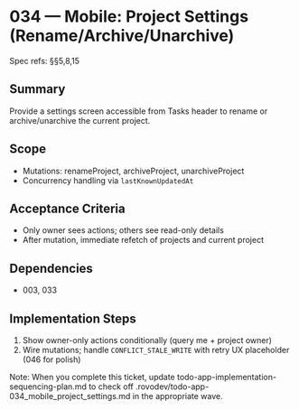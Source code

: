 # 034 — Mobile: Project Settings (Rename/Archive/Unarchive)

Spec refs: §§5,8,15

## Summary
Provide a settings screen accessible from Tasks header to rename or archive/unarchive the current project.

## Scope
- Mutations: renameProject, archiveProject, unarchiveProject
- Concurrency handling via `lastKnownUpdatedAt`

## Acceptance Criteria
- Only owner sees actions; others see read-only details
- After mutation, immediate refetch of projects and current project

## Dependencies
- 003, 033

## Implementation Steps
1) Show owner-only actions conditionally (query me + project owner)
2) Wire mutations; handle `CONFLICT_STALE_WRITE` with retry UX placeholder (046 for polish)


Note: When you complete this ticket, update todo-app-implementation-sequencing-plan.md to check off .rovodev/todo-app-034_mobile_project_settings.md in the appropriate wave.
